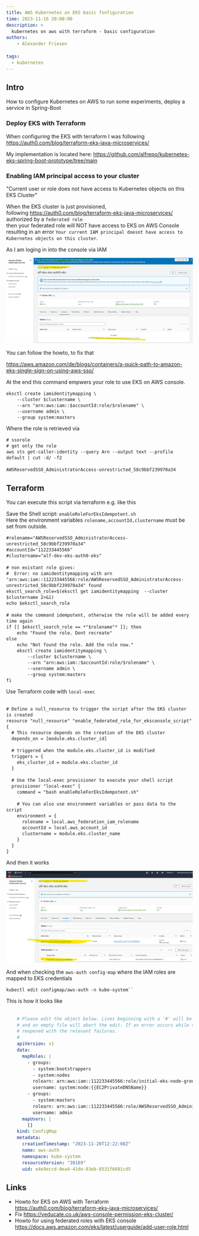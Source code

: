 ```yaml
---
title: AWS Kubernetes on EKS basic fonfiguration
time: 2023-11-16 20:00:00
description: > 
  kubernetes on aws with terraform - basic configuration
authors:
    - Alexander Friesen

tags:
  - kubernetes
---
```



## Intro

How to configure Kubernetes on AWS to run some experiments,
deploy a service in Spring-Boot


### Deploy EKS with Terraform

When configuring the EKS with terraform I was following 
https://auth0.com/blog/terraform-eks-java-microservices/


My implementation is located here:
https://github.com/alfrepo/kubernetes-eks-spring-boot-prototype/tree/main


### Enabling IAM principal access to your cluster

"Current user or role does not have access to Kubernetes objects on this EKS Cluster"


When the EKS cluster is just provisioned, <br>
following https://auth0.com/blog/terraform-eks-java-microservices/ <br>
authorized by a ``federated role`` <br>
then your federated role will NOT have access to EKS on AWS Console<br> resulting in an error ``Your current IAM principal doesnt have access to Kubernetes objects on this cluster``. <br>

As I am loging in into the console via IAM 

![Vision](article0003/../article00013/aws-console-eks-no-permissions.png)

You can follow the howto, to fix that

https://aws.amazon.com/de/blogs/containers/a-quick-path-to-amazon-eks-single-sign-on-using-aws-sso/


At the end this command empwers your role to use EKS on AWS console.
``` shell
eksctl create iamidentitymapping \
    --cluster $clustername \
    --arn "arn:aws:iam::$accountId:role/$rolename" \
    --username admin \
    --group system:masters
```

Where the role is retrieved via

```shell
# ssorole
# get only the role
aws sts get-caller-identity --query Arn --output text --profile default | cut -d/ -f2

AWSReservedSSO_AdministratorAccess-unrestricted_58c9bbf239970a34

```


## Terraform ##

You can execute this script via terraform e.g. like this




Save the Shell script: `enableRoleForEksIdempotent.sh` <br>
Here the environment variables ``rolename,accountId,clustername``  must be set from outside.

``` shell
#rolename="AWSReservedSSO_AdministratorAccess-unrestricted_58c9bbf239970a34"
#accountId="112233445566"
#clustername="alf-dev-eks-auth0-eks"

# non existant role gives:
#  Error: no iamidentitymapping with arn "arn:aws:iam::112233445566:role/AWSReservedSSO_AdministratorAccess-unrestricted_58c9bbf239970a34" found
eksctl_search_role=$(eksctl get iamidentitymapping  --cluster $clustername 2>&1)
echo $eksctl_search_role

# make the command idempotent, otherwise the role will be added every time again
if [[ $eksctl_search_role == *"$rolename"* ]]; then
    echo "Found the role. Dont recreate"
else
    echo "Not found the role. Add the role now."
    eksctl create iamidentitymapping \
        --cluster $clustername \
        --arn "arn:aws:iam::$accountId:role/$rolename" \
        --username admin \
        --group system:masters
fi

```


Use Terraform code with ``local-exec``
```shell

# Define a null_resource to trigger the script after the EKS cluster is created
resource "null_resource" "enable_federated_role_for_eksconsole_script" {
  # This resource depends on the creation of the EKS cluster
  depends_on = [module.eks.cluster_id]

  # triggered when the module.eks.cluster_id is modified
  triggers = {
    eks_cluster_id = module.eks.cluster_id
  }

  # Use the local-exec provisioner to execute your shell script
  provisioner "local-exec" {
    command = "bash enableRoleForEksIdempotent.sh"
    
    # You can also use environment variables or pass data to the script
    environment = {
      rolename = local.aws_federation_iam_rolename
      accountId = local.aws_account_id
      clustername = module.eks.cluster_name
    }
  }
}

```

And then it works

![Vision](article0003/../article00013/aws-console-eks-visible.png)


And when checking the ``aws-auth config-map`` where the IAM roles are mapped to EKS credentials

    kubectl edit configmap/aws-auth -n kube-system``

This is how it looks like

```yaml
    
    # Please edit the object below. Lines beginning with a '#' will be ignored,
    # and an empty file will abort the edit. If an error occurs while saving this file will be
    # reopened with the relevant failures.
    #
    apiVersion: v1
    data:
      mapRoles: |
        - groups:
          - system:bootstrappers
          - system:nodes
          rolearn: arn:aws:iam::112233445566:role/initial-eks-node-group-20231120121054428200000006
          username: system:node:{{EC2PrivateDNSName}}
        - groups:
          - system:masters
          rolearn: arn:aws:iam::112233445566:role/AWSReservedSSO_AdministratorAccess-unrestricted_58c9bbf239970a34
          username: admin
      mapUsers: |
        []
    kind: ConfigMap
    metadata:
      creationTimestamp: "2023-11-20T12:22:08Z"
      name: aws-auth
      namespace: kube-system
      resourceVersion: "30169"
      uid: e4e9eccd-0ea4-41de-83eb-8531f6601cd5

```

## Links

 - Howto for EKS on AWS with Terraform https://auth0.com/blog/terraform-eks-java-microservices/
 - Fix https://veducate.co.uk/aws-console-permission-eks-cluster/
 - Howto for using federated roles with EKS console https://docs.aws.amazon.com/eks/latest/userguide/add-user-role.html




